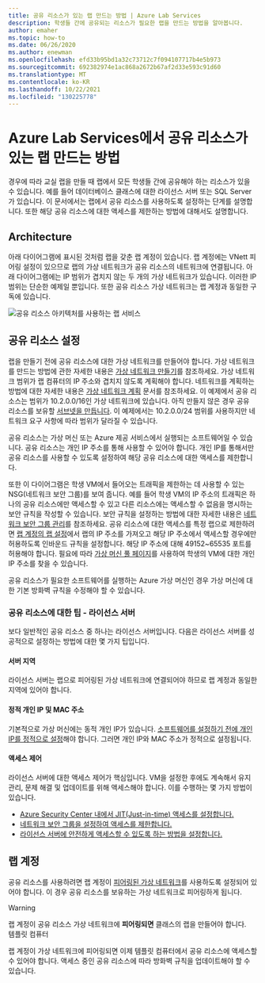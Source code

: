 ```yaml
---
title: 공유 리소스가 있는 랩 만드는 방법 | Azure Lab Services
description: 학생들 간에 공유되는 리소스가 필요한 랩을 만드는 방법을 알아봅니다.
author: emaher
ms.topic: how-to
ms.date: 06/26/2020
ms.author: enewman
ms.openlocfilehash: efd33b95bd1a32c73712c7f094107717b4e5b973
ms.sourcegitcommit: 692382974e1ac868a2672b67af2d33e593c91d60
ms.translationtype: MT
ms.contentlocale: ko-KR
ms.lasthandoff: 10/22/2021
ms.locfileid: "130225778"
---
```

# <a name="how-to-create-a-lab-with-a-shared-resource-in-azure-lab-services"></a>Azure Lab Services에서 공유 리소스가 있는 랩 만드는 방법

경우에 따라 교실 랩을 만들 때 랩에서 모든 학생들 간에 공유해야 하는 리소스가 있을 수 있습니다.  예를 들어 데이터베이스 클래스에 대한 라이선스 서버 또는 SQL Server가 있습니다.  이 문서에서는 랩에서 공유 리소스를 사용하도록 설정하는 단계를 설명합니다.  또한 해당 공유 리소스에 대한 액세스를 제한하는 방법에 대해서도 설명합니다.

## <a name="architecture"></a>Architecture

아래 다이어그램에 표시된 것처럼 랩을 갖춘 랩 계정이 있습니다.  랩 계정에는 VNett 피어링 설정이 있으므로 랩의 가상 네트워크가 공유 리소스의 네트워크에 연결됩니다.  아래 다이어그램에는 IP 범위가 겹치지 않는 두 개의 가상 네트워크가 있습니다.  이러한 IP 범위는 단순한 예제일 뿐입니다.  또한 공유 리소스 가상 네트워크는 랩 계정과 동일한 구독에 있습니다.

![공유 리소스 아키텍처를 사용하는 랩 서비스](./media/how-to-create-a-lab-with-shared-resource/shared-resource-architecture.png)

## <a name="setup-shared-resource"></a>공유 리소스 설정

랩을 만들기 전에 공유 리소스에 대한 가상 네트워크를 만들어야 합니다.  가상 네트워크를 만드는 방법에 관한 자세한 내용은 [가상 네트워크 만들기](../virtual-network/quick-create-portal.md)를 참조하세요.  가상 네트워크 범위가 랩 컴퓨터의 IP 주소와 겹치지 않도록 계획해야 합니다.  네트워크를 계획하는 방법에 대한 자세한 내용은 [가상 네트워크 계획](../virtual-network/virtual-network-vnet-plan-design-arm.md) 문서를 참조하세요. 이 예제에서 공유 리소스는 범위가 10.2.0.0/16인 가상 네트워크에 있습니다.  아직 만들지 않은 경우 공유 리소스를 보유할 [서브넷을 만듭니다](../virtual-network/virtual-network-manage-subnet.md#add-a-subnet).  이 예제에서는 10.2.0.0/24 범위를 사용하지만 네트워크 요구 사항에 따라 범위가 달라질 수 있습니다.

공유 리소스는 가상 머신 또는 Azure 제공 서비스에서 실행되는 소프트웨어일 수 있습니다. 공유 리소스는 개인 IP 주소를 통해 사용할 수 있어야 합니다.  개인 IP를 통해서만 공유 리소스를 사용할 수 있도록 설정하여 해당 공유 리소스에 대한 액세스를 제한합니다.

또한 이 다이어그램은 학생 VM에서 들어오는 트래픽을 제한하는 데 사용할 수 있는 NSG(네트워크 보안 그룹)를 보여 줍니다.  예를 들어 학생 VM의 IP 주소의 트래픽은 하나의 공유 리소스에만 액세스할 수 있고 다른 리소스에는 액세스할 수 없음을 명시하는 보안 규칙을 작성할 수 있습니다.  보안 규칙을 설정하는 방법에 대한 자세한 내용은 [네트워크 보안 그룹 관리](../virtual-network/manage-network-security-group.md#work-with-security-rules)를 참조하세요. 공유 리소스에 대한 액세스를 특정 랩으로 제한하려면 [랩 계정의 랩 설정](manage-labs.md#view-labs-in-a-lab-account)에서 랩의 IP 주소를 가져오고 해당 IP 주소에서 액세스할 경우에만 허용하도록 인바운드 규칙을 설정합니다.  해당 IP 주소에 대해 49152~65535 포트를 허용해야 합니다.  필요에 따라 [가상 머신 풀 페이지](how-to-set-virtual-machine-passwords.md)를 사용하여 학생의 VM에 대한 개인 IP 주소를 찾을 수 있습니다.

공유 리소스가 필요한 소프트웨어를 실행하는 Azure 가상 머신인 경우 가상 머신에 대한 기본 방화벽 규칙을 수정해야 할 수 있습니다.

### <a name="tips-for-shared-resources---license-server"></a>공유 리소스에 대한 팁 - 라이선스 서버
보다 일반적인 공유 리소스 중 하나는 라이선스 서버입니다. 다음은 라이선스 서버를 성공적으로 설정하는 방법에 대한 몇 가지 팁입니다.
#### <a name="server-region"></a>서버 지역
라이선스 서버는 랩으로 피어링된 가상 네트워크에 연결되어야 하므로 랩 계정과 동일한 지역에 있어야 합니다.

#### <a name="static-private-ip-and-mac-address"></a>정적 개인 IP 및 MAC 주소
기본적으로 가상 머신에는 동적 개인 IP가 있습니다. [소프트웨어를 설정하기 전에 개인 IP를 정적으로 설정](../virtual-network/ip-services/virtual-networks-static-private-ip-arm-pportal.md)해야 합니다. 그러면 개인 IP와 MAC 주소가 정적으로 설정됩니다.  

#### <a name="control-access"></a>액세스 제어
라이선스 서버에 대한 액세스 제어가 핵심입니다.  VM을 설정한 후에도 계속해서 유지 관리, 문제 해결 및 업데이트를 위해 액세스해야 합니다.  이를 수행하는 몇 가지 방법이 있습니다.
- [Azure Security Center 내에서 JIT(Just-in-time) 액세스를 설정합니다.](../security-center/security-center-just-in-time.md?tabs=jit-config-asc%252cjit-request-asc)
- [네트워크 보안 그룹을 설정하여 액세스를 제한합니다.](../virtual-network/network-security-groups-overview.md)
- [라이선스 서버에 안전하게 액세스할 수 있도록 하는 방법을 설정합니다.](https://azure.microsoft.com/services/azure-bastion/)

## <a name="lab-account"></a>랩 계정

공유 리소스를 사용하려면 랩 계정이 [피어링된 가상 네트워크](how-to-connect-peer-virtual-network.md)를 사용하도록 설정되어 있어야 합니다.  이 경우 공유 리소스를 보유하는 가상 네트워크로 피어링하게 됩니다.

>[!WARNING]
>랩 계정이 공유 리소스 가상 네트워크에 **피어링되면** 클래스의 랩을 만들어야 합니다.  
템플릿 컴퓨터

랩 계정이 가상 네트워크에 피어링되면 이제 템플릿 컴퓨터에서 공유 리소스에 액세스할 수 있어야 합니다.  액세스 중인 공유 리소스에 따라 방화벽 규칙을 업데이트해야 할 수 있습니다.
